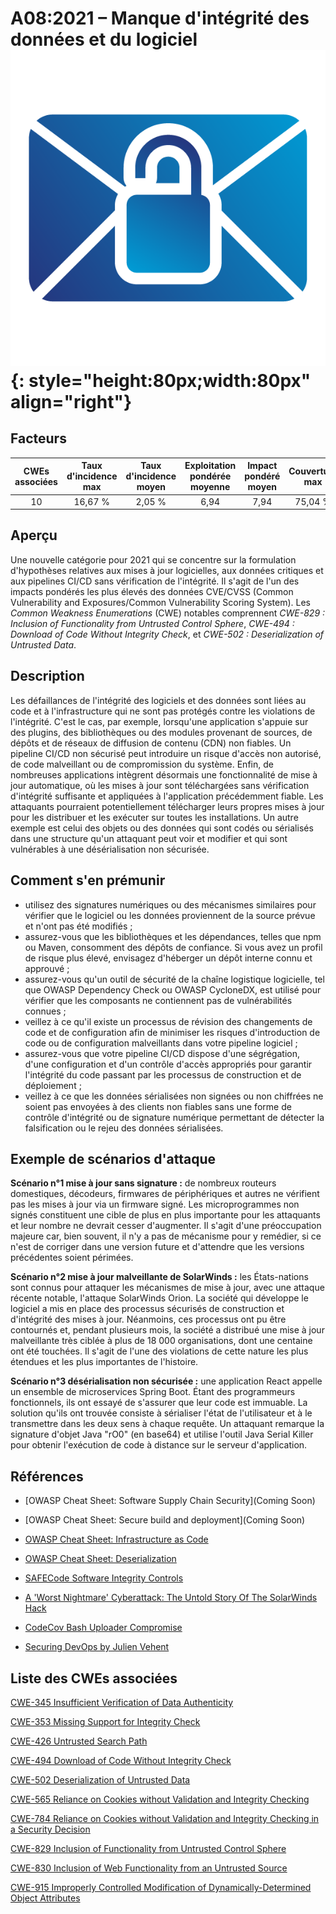# A08:2021 – Manque d'intégrité des données et du logiciel    ![icon](assets/TOP_10_Icons_Final_Software_and_Data_Integrity_Failures.png){: style="height:80px;width:80px" align="right"}

## Facteurs

| CWEs associées | Taux d'incidence max | Taux d'incidence moyen | Exploitation pondérée moyenne | Impact pondéré moyen | Couverture max | Couverture moyenne | Nombre total d'occurrences | Nombre total de CVEs |
|:--------------:|:--------------------:|:----------------------:|:-----------------------------:|:--------------------:|:--------------:|:------------------:|:--------------------------:|:--------------------:|
|       10       |       16,67 %        |         2,05 %         |             6,94              |         7,94         |    75,04 %     |      45,35 %       |           47 972           |        1 152         |

## Aperçu

Une nouvelle catégorie pour 2021 qui se concentre sur la formulation d'hypothèses relatives aux mises à jour logicielles, aux données critiques et aux pipelines CI/CD sans vérification de l'intégrité. Il s'agit de l'un des impacts pondérés les plus élevés des données CVE/CVSS (Common Vulnerability and Exposures/Common Vulnerability Scoring System). Les *Common Weakness Enumerations* (CWE) notables comprennent *CWE-829 : Inclusion of Functionality from Untrusted Control Sphere*, *CWE-494 : Download of Code Without Integrity Check*, et *CWE-502 : Deserialization of Untrusted Data*.

## Description 

Les défaillances de l'intégrité des logiciels et des données sont liées au code et à l'infrastructure qui ne sont pas protégés contre les violations de l'intégrité. C'est le cas, par exemple, lorsqu'une application s'appuie sur des plugins, des bibliothèques ou des modules provenant de sources, de dépôts et de réseaux de diffusion de contenu (CDN) non fiables. Un pipeline CI/CD non sécurisé peut introduire un risque d'accès non autorisé, de code malveillant ou de compromission du système. Enfin, de nombreuses applications intègrent désormais une fonctionnalité de mise à jour automatique, où les mises à jour sont téléchargées sans vérification d'intégrité suffisante et appliquées à l'application précédemment fiable. Les attaquants pourraient potentiellement télécharger leurs propres mises à jour pour les distribuer et les exécuter sur toutes les installations. Un autre exemple est celui des objets ou des données qui sont codés ou sérialisés dans une structure qu'un attaquant peut voir et modifier et qui sont vulnérables à une désérialisation non sécurisée.

## Comment s'en prémunir

-   utilisez des signatures numériques ou des mécanismes similaires pour vérifier que le logiciel ou les données proviennent de la source prévue et n'ont pas été modifiés ;
-   assurez-vous que les bibliothèques et les dépendances, telles que npm ou Maven, consomment des dépôts de confiance. Si vous avez un profil de risque plus élevé, envisagez d'héberger un dépôt interne connu et approuvé ;
-   assurez-vous qu'un outil de sécurité de la chaîne logistique logicielle, tel que OWASP Dependency Check ou OWASP CycloneDX, est utilisé pour vérifier que les composants ne contiennent pas de vulnérabilités connues ;
-   veillez à ce qu'il existe un processus de révision des changements de code et de configuration afin de minimiser les risques d'introduction de code ou de configuration malveillants dans votre pipeline logiciel ;
-   assurez-vous que votre pipeline CI/CD dispose d'une ségrégation, d'une configuration et d'un contrôle d'accès appropriés pour garantir l'intégrité du code passant par les processus de construction et de déploiement ;
-   veillez à ce que les données sérialisées non signées ou non chiffrées ne soient pas envoyées à des clients non fiables sans une forme de contrôle d'intégrité ou de signature numérique permettant de détecter la falsification ou le rejeu des données sérialisées.

## Exemple de scénarios d'attaque

**Scénario n°1 mise à jour sans signature :** de nombreux routeurs domestiques, décodeurs, firmwares de périphériques et autres ne vérifient pas les mises à jour via un firmware signé. Les microprogrammes non signés constituent une cible de plus en plus importante pour les attaquants et leur nombre ne devrait cesser d'augmenter. Il s'agit d'une préoccupation majeure car, bien souvent, il n'y a pas de mécanisme pour y remédier, si ce n'est de corriger dans une version future et d'attendre que les versions précédentes soient périmées.

**Scénario n°2 mise à jour malveillante de SolarWinds :** les États-nations sont connus pour attaquer les mécanismes de mise à jour, avec une attaque récente notable, l'attaque SolarWinds Orion. La société qui développe le logiciel a mis en place des processus sécurisés de construction et d'intégrité des mises à jour. Néanmoins, ces processus ont pu être contournés et, pendant plusieurs mois, la société a distribué une mise à jour malveillante très ciblée à plus de 18 000 organisations, dont une centaine ont été touchées. Il s'agit de l'une des violations de cette nature les plus étendues et les plus importantes de l'histoire.

**Scénario n°3 désérialisation non sécurisée :** une application React appelle un ensemble de microservices Spring Boot. Étant des programmeurs fonctionnels, ils ont essayé de s'assurer que leur code est immuable. La solution qu'ils ont trouvée consiste à sérialiser l'état de l'utilisateur et à le transmettre dans les deux sens à chaque requête. Un attaquant remarque la signature d'objet Java "rO0" (en base64) et utilise l'outil Java Serial Killer pour obtenir l'exécution de code à distance sur le serveur d'application.

## Références

-   \[OWASP Cheat Sheet: Software Supply Chain Security\](Coming Soon)

-   \[OWASP Cheat Sheet: Secure build and deployment\](Coming Soon)

-    [OWASP Cheat Sheet: Infrastructure as Code](https://cheatsheetseries.owasp.org/cheatsheets/Infrastructure_as_Code_Security_Cheat_Sheet.html) 
 
-   [OWASP Cheat Sheet: Deserialization](
    <https://wiki.owasp.org/index.php/Deserialization_Cheat_Sheet>)

-   [SAFECode Software Integrity Controls](
    https://safecode.org/publication/SAFECode_Software_Integrity_Controls0610.pdf)

-   [A 'Worst Nightmare' Cyberattack: The Untold Story Of The
    SolarWinds
    Hack](<https://www.npr.org/2021/04/16/985439655/a-worst-nightmare-cyberattack-the-untold-story-of-the-solarwinds-hack>)

-   [CodeCov Bash Uploader Compromise](https://about.codecov.io/security-update)

-   [Securing DevOps by Julien Vehent](https://www.manning.com/books/securing-devops)

## Liste des CWEs associées

[CWE-345 Insufficient Verification of Data Authenticity](https://cwe.mitre.org/data/definitions/345.html)

[CWE-353 Missing Support for Integrity Check](https://cwe.mitre.org/data/definitions/353.html)

[CWE-426 Untrusted Search Path](https://cwe.mitre.org/data/definitions/426.html)

[CWE-494 Download of Code Without Integrity Check](https://cwe.mitre.org/data/definitions/494.html)

[CWE-502 Deserialization of Untrusted Data](https://cwe.mitre.org/data/definitions/502.html)

[CWE-565 Reliance on Cookies without Validation and Integrity Checking](https://cwe.mitre.org/data/definitions/565.html)

[CWE-784 Reliance on Cookies without Validation and Integrity Checking in a Security Decision](https://cwe.mitre.org/data/definitions/784.html)

[CWE-829 Inclusion of Functionality from Untrusted Control Sphere](https://cwe.mitre.org/data/definitions/829.html)

[CWE-830 Inclusion of Web Functionality from an Untrusted Source](https://cwe.mitre.org/data/definitions/830.html)

[CWE-915 Improperly Controlled Modification of Dynamically-Determined Object Attributes](https://cwe.mitre.org/data/definitions/915.html)
